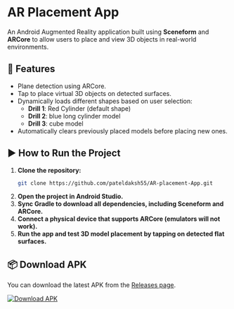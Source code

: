 # AR Placement App

An Android Augmented Reality application built using **Sceneform** and **ARCore** to allow users to place and view 3D objects in real-world environments.

## 🚀 Features

- Plane detection using ARCore.
- Tap to place virtual 3D objects on detected surfaces.
- Dynamically loads different shapes based on user selection:
  - **Drill 1**: Red Cylinder (default shape)
  - **Drill 2**: blue long cylinder model
  - **Drill 3**: cube model 
- Automatically clears previously placed models before placing new ones.


## ▶️ How to Run the Project

1. **Clone the repository:**
   ```bash
   git clone https://github.com/pateldaksh55/AR-placement-App.git
2. **Open the project in Android Studio.**
3. **Sync Gradle to download all dependencies, including Sceneform and ARCore.**
4. **Connect a physical device that supports ARCore (emulators will not work).**
5. **Run the app and test 3D model placement by tapping on detected flat surfaces.**

## 📦 Download APK

You can download the latest APK from the [Releases page](https://github.com/pateldaksh55/AR-placement-App/releases/latest).

[![Download APK](https://img.shields.io/badge/Download-APK-blue.svg?style=for-the-badge&logo=android)](https://github.com/pateldaksh55/AR-placement-App/releases/tag/v01)

